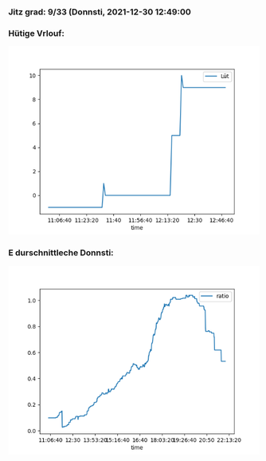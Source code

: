 ### Jitz grad: 9/33 (Donnsti, 2021-12-30 12:49:00

### Hütige Vrlouf:
![Graph](Today.png)

### E durschnittleche Donnsti:
![Graph](Donnsti.png)